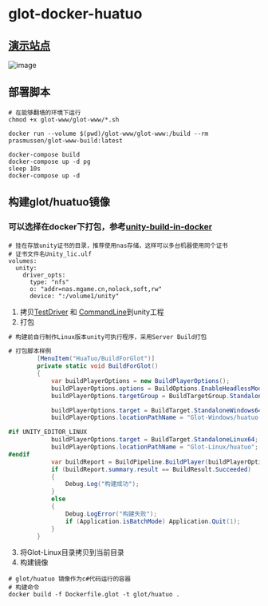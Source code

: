 # glot-docker-huatuo
## [演示站点](http://javap.zicp.net/new/csharp)
![image](https://user-images.githubusercontent.com/49626119/172984992-ba0c300a-cf58-4207-83df-8833fc9d4482.png)

## 部署脚本
```
# 在能够翻墙的环境下运行
chmod +x glot-www/glot-www/*.sh

docker run --volume $(pwd)/glot-www/glot-www:/build --rm prasmussen/glot-www-build:latest

docker-compose build
docker-compose up -d pg
sleep 10s
docker-compose up -d
```

## 构建glot/huatuo镜像
### 可以选择在docker下打包，参考[unity-build-in-docker](unity-build-in-docker/docker-compose.yml)
```
# 挂在存放unity证书的目录，推荐使用nas存储，这样可以多台机器使用同个证书
# 证书文件名Unity_lic.ulf
volumes:
  unity:
    driver_opts:
      type: "nfs"
      o: "addr=nas.mgame.cn,nolock,soft,rw"
      device: ":/volume1/unity"
```

1. 拷贝[TestDriver](TestDriver.cs) 和 [CommandLine](CommandLine.dll)到unity工程
2. 打包
``` c#
# 构建前自行制作Linux版本unity可执行程序，采用Server Build打包

# 打包脚本样例
        [MenuItem("HuaTuo/BuildForGlot")]
        private static void BuildForGlot()
        {
            var buildPlayerOptions = new BuildPlayerOptions();
            buildPlayerOptions.options = BuildOptions.EnableHeadlessMode;
            buildPlayerOptions.targetGroup = BuildTargetGroup.Standalone;

            buildPlayerOptions.target = BuildTarget.StandaloneWindows64;
            buildPlayerOptions.locationPathName = "Glot-Windows/huatuo.exe";

#if UNITY_EDITOR_LINUX
            buildPlayerOptions.target = BuildTarget.StandaloneLinux64;
            buildPlayerOptions.locationPathName = "Glot-Linux/huatuo";
#endif
            var buildReport = BuildPipeline.BuildPlayer(buildPlayerOptions);
            if (buildReport.summary.result == BuildResult.Succeeded)
            {
                Debug.Log("构建成功");
            }
            else
            {
                Debug.LogError("构建失败");
                if (Application.isBatchMode) Application.Quit(1);
            }
        }
```
3. 将Glot-Linux目录拷贝到当前目录
4. 构建镜像
```
# glot/huatuo 镜像作为c#代码运行的容器
# 构建命令
docker build -f Dockerfile.glot -t glot/huatuo .
```
